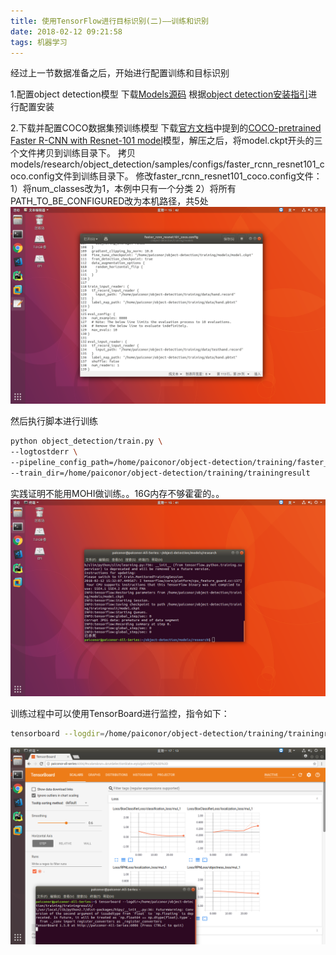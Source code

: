 ```yaml
---
title: 使用TensorFlow进行目标识别(二)——训练和识别
date: 2018-02-12 09:21:58
tags: 机器学习
---
```


经过上一节数据准备之后，开始进行配置训练和目标识别

1.配置object detection模型
下载[Models源码](https://github.com/tensorflow/models)
根据[object detection安装指引](https://github.com/tensorflow/models/blob/master/research/object_detection/g3doc/installation.md)进行配置安装

2.下载并配置COCO数据集预训练模型
下载[官方文档](https://github.com/tensorflow/models/blob/master/research/object_detection/g3doc/running_pets.md)中提到的[COCO-pretrained Faster R-CNN with Resnet-101 model](http://storage.googleapis.com/download.tensorflow.org/models/object_detection/faster_rcnn_resnet101_coco_11_06_2017.tar.gz)模型，解压之后，将model.ckpt开头的三个文件拷贝到训练目录下。
拷贝models/research/object_detection/samples/configs/faster_rcnn_resnet101_coco.config文件到训练目录下。
修改faster_rcnn_resnet101_coco.config文件：
1）将num_classes改为1，本例中只有一个分类
2）将所有PATH_TO_BE_CONFIGURED改为本机路径，共5处
![](objectdetection2/1.png)

然后执行脚本进行训练
```bash
python object_detection/train.py \
--logtostderr \
--pipeline_config_path=/home/paiconor/object-detection/training/faster_rcnn_resnet101_coco.config \
--train_dir=/home/paiconor/object-detection/training/trainingresult
```

实践证明不能用MOHI做训练。。16G内存不够霍霍的。。
![](objectdetection2/2.png)

训练过程中可以使用TensorBoard进行监控，指令如下：
```bash
tensorboard --logdir=/home/paiconor/object-detection/training/trainingresult
```
![](objectdetection2/3.png)
